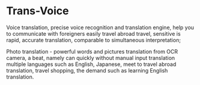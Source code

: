 # Trans-Voice

Voice translation, precise voice recognition and translation engine, help you to communicate with foreigners easily travel abroad travel, sensitive is rapid, accurate translation, comparable to simultaneous interpretation;


Photo translation - powerful words and pictures translation from OCR camera, a beat, namely can quickly without manual input translation multiple languages such as English, Japanese, meet to travel abroad translation, travel shopping, the demand such as learning English translation.
